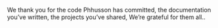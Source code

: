 We thank you for the code Phhusson has committed, the documentation you’ve written, the projects you’ve shared, We’re grateful for them all..